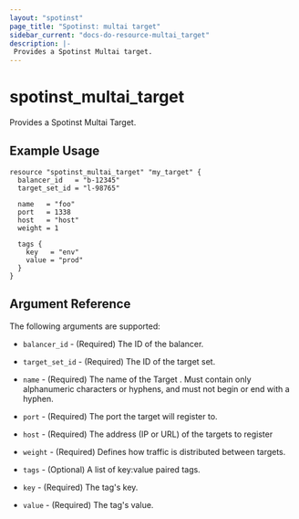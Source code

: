 ```yaml
---
layout: "spotinst"
page_title: "Spotinst: multai target"
sidebar_current: "docs-do-resource-multai_target"
description: |-
 Provides a Spotinst Multai target.
---
```


# spotinst\_multai\_target

Provides a Spotinst Multai Target.

## Example Usage

```hcl
resource "spotinst_multai_target" "my_target" {
  balancer_id   = "b-12345"
  target_set_id = "l-98765"

  name   = "foo"
  port   = 1338
  host   = "host"
  weight = 1

  tags {
    key   = "env"
    value = "prod"
  }
}
```

## Argument Reference

The following arguments are supported:

* `balancer_id` - (Required) The ID of the balancer.
* `target_set_id` - (Required) The ID of the target set.
* `name` - (Required) The name of the Target . Must contain only alphanumeric characters or hyphens, and must not begin or end with a hyphen.
* `port` - (Required) The port the target will register to.
* `host` - (Required) The address (IP or URL) of the targets to register
* `weight` - (Required) Defines how traffic is distributed between targets.

* `tags` - (Optional) A list of key:value paired tags.
* `key` - (Required) The tag's key.
* `value` - (Required) The tag's value.